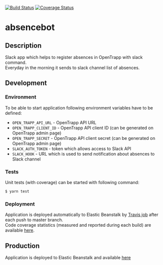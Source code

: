 [![Build Status](https://travis-ci.org/Pragmatists/absencebot.svg?branch=master)](https://travis-ci.org/Pragmatists/absencebot)
[![Coverage Status](https://coveralls.io/repos/github/Pragmatists/absencebot/badge.svg?branch=master)](https://coveralls.io/github/Pragmatists/absencebot?branch=master)

# absencebot

## Description
Slack app which helps to register absences in OpenTrapp with slack command.  
Everyday in the morning it sends to slack channel list of absences.

## Development

### Environment
To be able to start application following environment variables have to be defined:

- `OPEN_TRAPP_API_URL` - OpenTrapp API URL
- `OPEN_TRAPP_CLIENT_ID` - OpenTrapp API client ID (can be generated on OpenTrapp admin page)
- `OPEN_TRAPP_SECRET` - OpenTrapp API client secret (can be generated on OpenTrapp admin page)
- `SLACK_AUTH_TOKEN` - token which allows access to Slack API
- `SLACK_HOOK` - URL which is used to send notification about absences to Slack channel

### Tests
Unit tests (with coverage) can be started with following command:
```bash
$ yarn test
```

### Deployment

Application is deployed automatically to Elastic Beanstalk by [Travis job](https://travis-ci.org/Pragmatists/absencebot) after each push to master branch.  
Code coverage statistics (measured and reported during each build) are available [here](https://coveralls.io/github/Pragmatists/absencebot).

## Production

Application is deployed to Elastic Beanstalk and available [here](prod.f6megpcmpi.eu-central-1.elasticbeanstalk.com)
